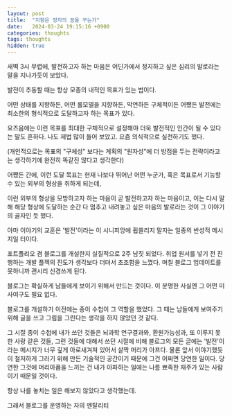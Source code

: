 ```yaml
---
layout: post
title:  "지향은 정지의 꿈을 꾸는가"
date:   2024-03-24 19:15:16 +0900
categories: thoughts
tags: thoughts
hidden: true
---
```


새벽 3시 무렵에, 발전하고자 하는 마음은 어딘가에서 정지하고 싶은 심리의 발로라는 말을 지나가듯이 보았다.

발전이 추동할 때는 항상 모종의 내적인 목표가 있는 법이다.

어떤 상태를 지향하든, 어떤 롤모델을 지향하든, 막연하든 구체적이든 어쨌든 발전에는 최소한의 형식적으로 도달하고자 하는 목표가 있다. 

요즈음에는 이런 목표를 최대한 구체적으로 설정해야 더욱 발전적인 인간이 될 수 있다는 말도 흔하다. 나도 제법 많이 들어 보았고. 요즘 의식적으로 
실천하기도 했다. 

(개인적으로는 목표의 "구체성" 보다는 계획의 "원자성"에 더 방점을 두는 전략이라고는 생각하기에 완전히 똑같진 않다고 생각한다)

어쨌든 간에, 이런 도달 목표는 현재 나보다 뛰어난 어떤 누군가, 혹은 목표로서 기능할 수 있는 외부의 형상을 취하게 되는데, 

이런 외부의 형상을 모방하고자 하는 마음이 곧 발전하고자 하는 마음이고, 이는 다시 말해 해당 형상에 도달하는 순간 다 멈추고 내려놓고 싶은 마음의 발로라는 것이 그 이야기의 골자인 듯 했다.

아마 이야기의 교훈은 '발전'이라는 이 시니피앙에 휩쓸리지 말자는 일종의 반성적 메시지일 터이다. 

포트폴리오 겸 블로그를 개설한지 실질적으로 2주 남짓 되었다. 취업 원서를 넣기 전 진행하는 개발 플젝의 진도가 생각보다 더뎌서 초조함을 느꼈다. 며칠 블로그 업데이트를 못하니까 괜시리 신경쓰게 된다. 

블로그는 확실하게 남들에게 보이기 위해서 만드는 것이다. 이 분명한 사실엔 그 어떤 미사여구도 필요 없다. 

블로그를 개설하기 이전에는 종이 수첩이 그 역할을 했었다. 그 때는 남들에게 보여주기 위해 글을 쓰고 그림을 그린다는 생각을 하지 않았던 것 같다. 

그 시절 종이 수첩에 내가 쓰던 것들은 뇌과학 연구결과와, 환원가능성과, 또 이루지 못한 사랑 같은 것들, 그런 것들에 대해서 쓰던 시절에 비해 블로그의 모든 글에는 '발전'이라는 메시지가 너무 깊게 아로새겨져 있어서 살짝 머리가 아프다. 물론 앞서 이야기했듯이 철저하게 그러기 위해 만든 기술적인 공간이기 때문에 그건 어쩌면 당연한 일이다. 당연한 그것에 머리아픔을 느끼는 건 내가 아파하는 일에는 나름 뾰족한 재주가 있는 사람이기 때문일 것이다.

항상 나를 놓치는 일은 해보지 않았다고 생각했는데.












그래서 블로그를 운영하는 자의 멘탈리티






